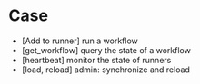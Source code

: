 
# Case

- [Add to runner] run a workflow
- [get_workflow] query the state of a workflow
- [heartbeat] monitor the state of runners
- [load, reload] admin: synchronize and reload

